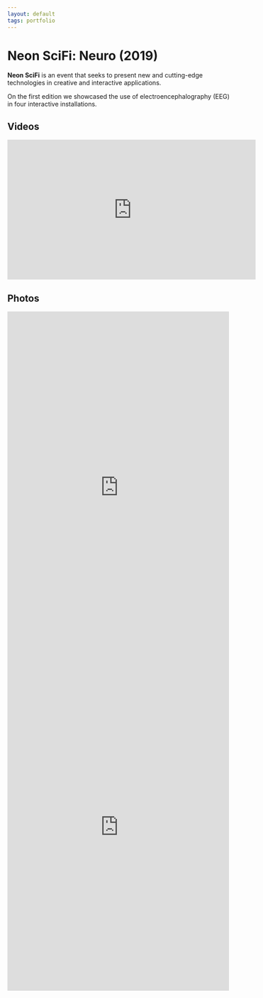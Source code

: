 ```yaml
---
layout: default
tags: portfolio
---
```

# Neon SciFi: Neuro (2019)

**Neon SciFi** is an event that seeks to present new and cutting-edge technologies in creative and interactive applications.

On the first edition we showcased the use of electroencephalography (EEG) in four interactive installations.

## Videos
<iframe src="https://www.facebook.com/plugins/video.php?href=https%3A%2F%2Fwww.facebook.com%2FTamezDuque%2Fvideos%2F657232598060332%2F&show_text=0&width=560" width="560" height="315" style="border:none;overflow:hidden" scrolling="no" frameborder="0" allowTransparency="true" allowFullScreen="true"></iframe>

## Photos

<iframe src="https://www.facebook.com/plugins/post.php?href=https%3A%2F%2Fwww.facebook.com%2FTamezDuque%2Fposts%2F1672565782887724&width=500" width="500" height="792" style="border:none;overflow:hidden" scrolling="no" frameborder="0" allowTransparency="true" allow="encrypted-media"></iframe>

<iframe src="https://www.facebook.com/plugins/post.php?href=https%3A%2F%2Fwww.facebook.com%2Fmedia%2Fset%2F%3Fset%3Da.1644915758986060%26type%3D3&width=500" width="500" height="738" style="border:none;overflow:hidden" scrolling="no" frameborder="0" allowTransparency="true" allow="encrypted-media"></iframe>
